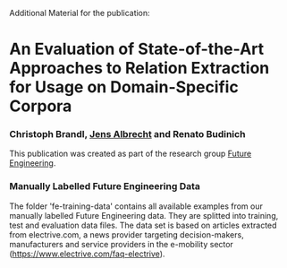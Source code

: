 Additional Material for the publication:

# An Evaluation of State-of-the-Art Approaches to Relation Extraction for Usage on Domain-Specific Corpora
### Christoph Brandl, [Jens Albrecht](https://www.th-nuernberg.de/en/person/albrecht-jens/) and Renato Budinich

This publication was created as part of the research group [Future Engineering](https://www.th-nuernberg.de/einrichtungen-gesamt/fraunhofer-forschungsgruppen/future-engineering/).

### Manually Labelled Future Engineering Data

The folder 'fe-training-data' contains all available examples from our manually labelled Future Engineering data. They are splitted into training, test and evaluation data files. The data set is based on articles extracted from electrive.com, a news provider targeting decision-makers, manufacturers and service providers in the e-mobility sector (https://www.electrive.com/faq-electrive).
